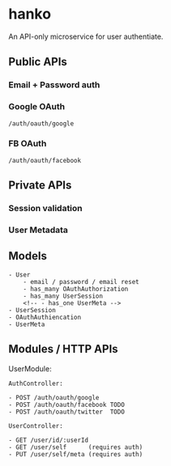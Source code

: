 # hanko

An API-only microservice for user authentiate.

## Public APIs

### Email + Password auth


### Google OAuth

`/auth/oauth/google`

### FB OAuth

`/auth/oauth/facebook`

## Private APIs

### Session validation

### User Metadata

## Models

```
- User
    - email / password / email reset
    - has_many OAuthAuthorization
    - has_many UserSession
    <!-- - has_one UserMeta -->
- UserSession
- OAuthAuthiencation
- UserMeta
```

## Modules / HTTP APIs

UserModule:

```
AuthController:

- POST /auth/oauth/google
- POST /auth/oauth/facebook TODO
- POST /auth/oauth/twitter  TODO

```

<!--
POST /auth/email/signup
POST /auth/email/confirm
POST /auth/email/signin
-->

```
UserController:

- GET /user/id/:userId
- GET /user/self      (requires auth)
- PUT /user/self/meta (requires auth)
```
